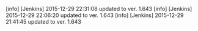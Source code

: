 [info] [Jenkins] 2015-12-29 22:31:08 updated to ver. 1.643
[info] [Jenkins] 2015-12-29 22:06:20 updated to ver. 1.643
[info] [Jenkins] 2015-12-29 21:41:45 updated to ver. 1.643
